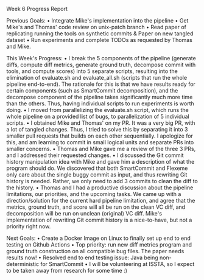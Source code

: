 

Week 6 Progress Report

Previous Goals:
• Integrate Mike's implementation into the pipeline
• Get Mike's and Thomas' code review on unix-patch branch
• Read paper of replicating running the tools on synthetic commits & Paper on new tangled dataset
• Run experiments and complete TODOs as requested by Thomas and Mike.


This Week's Progress:
• I break the 5 components of the pipeline (generate diffs, compute diff metrics, generate ground truth, decompose commit with tools, and compute scores) into 5 separate scripts, resulting into the elimination of evaluate.sh and evaluate_all.sh (scripts that run the whole pipeline end-to-end). The rationale for this is that we have results ready for certain components (such as SmartCommit decomposition), and the decompose component of the pipeline takes significantly much more time than the others. Thus, having individual scripts to run experiments is worth doing.
• I moved from parallelizing the evaluate.sh script, which runs the whole pipeline on a provided list of bugs, to parallelization of 5 individual scripts.
• I obtained Mike and Thomas' on my PR. It was a very big PR, with a lot of tangled changes. Thus, I tried to solve this by separating it into 3 smaller pull requests that builds on each other sequentially. I apologize for this, and am learning to commit in small logical units and separate PRs into smaller concerns.
• Thomas and Mike gave me a review of the three 3 PRs, and I addressed their requested changes.
• I discussed the Git commit history manipulation idea with Mike and gave him a description of what the program should do. We discovered that both SmartCommit and Flexeme only care about the single buggy commit as input, and thus rewriting Git history is needed. Rather, we only need to add 3 commits to clean the diff to the history.
• Thomas and I had a productive discussion about the pipeline limitations, our priorities, and the upcoming tasks. We came up with a direction/solution for the current hard pipeline limitation, and agree that the metrics, ground truth, and score will all be run on the clean VC diff, and decomposition will be run on unclean (original) VC diff. Mike's implementation of rewriting Git commit history is a nice-to-have, but not a priority right now.

Next Goals:
• Create a Docker Image on Linux to finally set up end to end testing on Github Actions
• Top priority: run new diff metrics program and ground truth construction on all compatible bug files. The paper needs results now!
• Resolved end to end testing issue: Java being non-deterministic for SmartCommit
• I will be volunteering at ISSTA, so I expect to be taken away from research for some time :)
